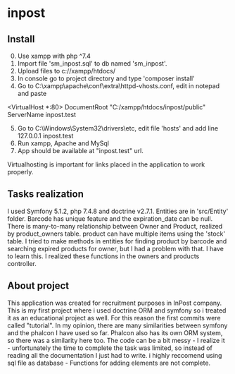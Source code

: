 # inpost

## Install
0. Use xampp with php ^7.4
1. Import file 'sm_inpost.sql' to db named 'sm_inpost'.
2. Upload files to c://xampp/htdocs/
3. In console go to project directory and type 'composer install'
4. Go to C:\xampp\apache\conf\extra\httpd-vhosts.conf, edit in notepad and paste

  <VirtualHost *:80>
    DocumentRoot "C:/xampp/htdocs/inpost/public"
    ServerName inpost.test
  </VirtualHost>
  
5. Go to C:\Windows\System32\drivers\etc, edit file 'hosts' and add line 
  127.0.0.1       inpost.test
6. Run xampp, Apache and MySql
7. App should be available at "inpost.test" url.

Virtualhosting is important for links placed in the application to work properly.

## Tasks realization
I used Symfony 5.1.2, php 7.4.8 and doctrine v2.7.1.
Entities are in 'src/Entity' folder. Barcode has unique feature and the expiration_date can be null.
There is many-to-many relationship between Owner and Product, realized by product_owners table. 
product can have multiple items using the 'stock' table.
I tried to make methods in entities for finding product by barcode and searching expired products for owner, but I had a problem with that. I have to learn this. I realized these functions in the owners and products controller.

## About project
This application was created for recruitment purposes in InPost company. 
This is my first project where i used doctrine ORM and symfony so i treated it as an educational project as well. For this reason the first commits were called "tutorial".
In my opinion, there are many similarities between symfony and the phalcon I have used so far. Phalcon also has its own ORM system, so there was a similarity here too.
The code can be a bit messy - I realize it - unfortunately the time to complete the task was limited, so instead of reading all the documentation I just had to write.
i highly reccomend using sql file as database - Functions for adding elements are not complete.
